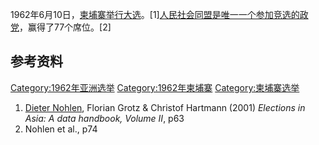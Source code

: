 1962年6月10日，[柬埔寨举行大选](../Page/柬埔寨.md "wikilink")。\[1\][人民社会同盟是唯一一个参加竞选的政党](../Page/人民社会同盟.md "wikilink")，赢得了77个席位。\[2\]

## 参考资料

[Category:1962年亚洲选举](https://zh.wikipedia.org/wiki/Category:1962年亚洲选举 "wikilink")
[Category:1962年柬埔寨](https://zh.wikipedia.org/wiki/Category:1962年柬埔寨 "wikilink")
[Category:柬埔寨选举](https://zh.wikipedia.org/wiki/Category:柬埔寨选举 "wikilink")

1.  [Dieter
    Nohlen](https://zh.wikipedia.org/wiki/Dieter_Nohlen "wikilink"),
    Florian Grotz & Christof Hartmann (2001) *Elections in Asia: A data
    handbook, Volume II*, p63
2.  Nohlen et al., p74